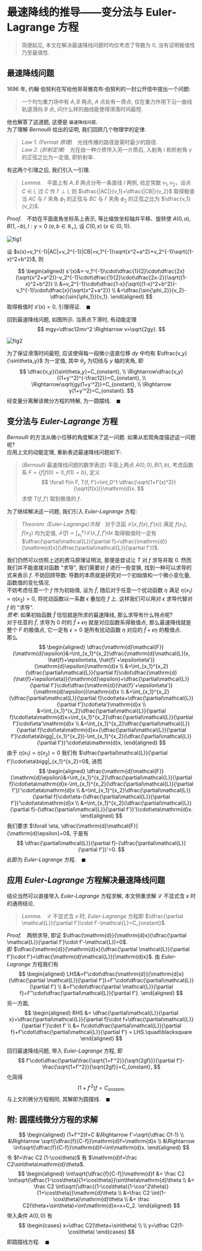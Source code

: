 # 最速降线的推导——变分法与 Euler-Lagrange 方程
> 简便起见, 本文在解决最速降线问题时均仅考虑了导数为 $0$, 没有证明极值性乃至最值性. 

## 最速降线问题
1696 年, 约翰·伯努利在写给他哥哥雅克布·伯努利的一封公开信中提出一个问题:
> 一个均匀重力场中有 $A, B$ 两点, $A$ 点处有一质点, 仅在重力作用下沿一曲线轨道滑向 $B$ 点, 问什么样的曲线能使得滑落时间最短.

他也解答了这道题, 这便是 `最速降线问题`. \
为了理解 _Bernoulli_ 给出的证明, 我们回顾几个物理学的定律.
> _*Law 1.* (Fermat 原理)_&emsp;光线传播的路径是需时最少的路径. \
> _*Law 2.* (折射定律)_&emsp;光在由一种介质传入另一介质后, 入射角 $i$ 和折射角 $\gamma$ 的正弦之比为一定值, 即折射率.

有这两个引理之后, 我们引入一引理.
> _*Lemma.*_&emsp;平面上有 $A, B$ 两点分布一条直线 $l$ 两侧, 给定常数 $v_1, v_2$，设点 $C\in l$, 过 $C$ 作 $l'\perp l$, 则 $\dfrac{|AC|}{v_1}+\dfrac{|CB|}{v_2}$ 取得极值当 $AC$ 与 $l'$ 夹角 $\phi_1$ 的正弦与 $BC$ 与 $l'$ 夹角 $\phi_2$ 的正弦之比为 $\dfrac{v_1}{v_2}$.

_*Proof.*_&emsp;不妨在平面直角坐标系上表示, 等比缩放坐标轴并平移、旋转使 $A(0, a), B(1, -b), l:y=0\  (a, b\in \mathbb{R}_+)$, 设 $C(0, x)\ (x\in(0, 1))$.

![fig1](https://cdn.luogu.com.cn/upload/image_hosting/df9u6myr.png)

设 $s(x)=v_1^{-1}|AC|+v_2^{-1}|CB|=v_1^{-1}\sqrt{x^2+a^2}+v_2^{-1}\sqrt{(1-x)^2+b^2}$, 则

$$
\begin{aligned}
s'(x)&=-v_1^{-1}\cdot\dfrac{1}{2}\cdot\dfrac{2x}{\sqrt{x^2+a^2}}-v_2^{-1}\cdot\dfrac{1}{2}\cdot\dfrac{2x-2}{\sqrt{(1-x)^2+b^2}} \\
&=v_2^{-1}\cdot\dfrac{1-x}{\sqrt{(1-x)^2+b^2}}-v_1^{-1}\cdot\dfrac{x}{\sqrt{x^2+a^2}} \\
&=\dfrac{\sin{\phi_2}}{v_2}-\dfrac{\sin{\phi_1}}{v_1}.
\end{aligned}
$$
取得极值时 $s'(x)=0$, 引理得证.&emsp;$\blacksquare$

回到最速降线问题, 如图所示. 当质点下滑时, 有动能定理
$$
mgy=\dfrac12mv^2 \Rightarrow v=\sqrt{2gy}.
$$

![fig2](https://cdn.luogu.com.cn/upload/image_hosting/ppsjbe4z.png)

为了保证滑落时间最短, 应该使得每一段微小竖直位移 $dy$ 中均有 $\dfrac{v_y}{\sin\theta_y}$ 为一定值, 其中 $\theta_y$ 为切线与 $y$ 轴的夹角, 即
$$
\dfrac{v_y}{\sin\theta_y}=C_{onstant}, \\
\Rightarrow\dfrac{v_y}{(1+y'^2)^{-\frac12}}=C_{onstant}, \\
\Rightarrow\sqrt{gy(1+y'^2)}=C_{onstant}, \\
\Rightarrow y(1+y'^2)=C_{onstant}.
$$
经变量分离解该微分方程的特解, 为一圆摆线.&emsp;$\blacksquare$

## 变分法与 _Euler-Lagrange_ 方程
_Bernoulli_ 的方法从微小位移的角度解决了这一问题. 如果从宏观角度描述这一问题呢?\
应用上文的动能定理, 重新表述最速降线问题如下:
> (_Bernoulli_ 最速降线问题的数学表述) 平面上两点 $A(0,0), B(1, b)$, 考虑函数系 $F=\{f|f(0)=0, f(1)=b\}$, 定义 
> $$
> \forall f\in F, T(f, f')=\int_0^1 \dfrac{\sqrt{1+f'(x)^2}}{\sqrt{f(x)}}\mathrm{d}x.
> $$
> 求使 $T(f, f')$ 取到极值的 $f$.


为了继续解决这一问题, 我们引入 _Euler-Lagrange_ 方程:
> _*Theorem.* (Euler-Lagrange)方程_&emsp;对于泛函 $\mathcal{L}(x, f(x), f'(x))$ 满足 $f(x_1), f(x_2)$ 均为定值, $\mathcal{F}(f)=\int_{x_1}^{x_2}\mathcal{L}(x, f, f')\mathrm{d}x$ 取得极值时一定有 $\dfrac{\partial\mathcal{L}}{\partial f}=\dfrac{\mathrm{d}}{\mathrm{d}x}(\dfrac{\partial\mathcal{L}}{\partial f'})$.

我们仍然可以仿照上述的费马原理证明法, 那便是尝试让 $T$ 对 $f$ 求导并取 $0$. 然而我们并不能直接对函数 "求导", 我们需要对 $f$ 进行一些变换, 找到一种可以求导的式来表示 $f$. 不妨回顾导数: 导数的本质就是研究对一个初始值和一个微小变化量, 函数值的变化情况.\
不妨考虑任意一个 $f$ 作为初始值, 设为 $\hat{f}$, 随后对于任意一个扰动函数 $\eta$ 满足 $\eta(x_1)=\eta(x_2)=0$, 将扰动函数以一系数 $\epsilon$ 叠加在 $f$ 上. 这样我们可以用对 $\epsilon$ 求导代替对 $f$ 的 "求导".\
_思考_: 如果初始函数 $\hat{f}$ 恰恰就是所求的最速降线, 那么求导有什么特点呢?\
对于任意的 $\hat{f}$, 求导为 $0$ 时的 $\hat{f}+\epsilon\eta$ 就是对应函数系得极值点, 那么最速降线就是整个 $F$ 的极值点, 它一定有 $\epsilon=0$ 是所有扰动函数 $\eta$ 对应的 $\hat{f}+\epsilon\eta$ 的极值点.\
那么
$$
\begin{aligned}
\dfrac{\mathrm{d}\mathcal{F}}{\mathrm{d}\epsilon}&=\int_{x_1}^{x_2}\dfrac{\mathrm{d}\mathcal{L}(x, \hat{f}+\epsilon\eta, \hat{f}'+\epsilon\eta')}{\mathrm{d}\epsilon}\mathrm{d}x \\
&=\int_{x_1}^{x_2}(\dfrac{\partial\mathcal{L}}{\partial f}\cdot\dfrac{\mathrm{d}(\hat{f}+\epsilon\eta)}{\mathrm{d}\epsilon}+\dfrac{\partial\mathcal{L}}{\partial f'}\cdot\dfrac{\mathrm{d}(\hat{f}'+\epsilon\eta')}{\mathrm{d}\epsilon})\mathrm{d}x \\
&=\int_{x_1}^{x_2}(\dfrac{\partial\mathcal{L}}{\partial f}\cdot\eta+\dfrac{\partial\mathcal{L}}{\partial f'}\cdot\eta')\mathrm{d}x \\
&=\int_{x_1}^{x_2}\dfrac{\partial\mathcal{L}}{\partial f}\cdot\eta\mathrm{d}x+\int_{x_1}^{x_2}\dfrac{\partial\mathcal{L}}{\partial f'}\cdot\eta'\mathrm{d}x \\
&=\int_{x_1}^{x_2}\dfrac{\partial\mathcal{L}}{\partial f}\cdot\eta\mathrm{d}x+(\dfrac{\partial\mathcal{L}}{\partial f'}\cdot\eta\bigg|_{x_1}^{x_2})-\int_{x_1}^{x_2}(\dfrac{\partial\mathcal{L}}{\partial f'})'\cdot\eta\mathrm{d}x,
\end{aligned}
$$
由于 $\eta(x_1)=\eta(x_2)=0$ 我们有 $\dfrac{\partial\mathcal{L}}{\partial f'}\cdot\eta\bigg|_{x_1}^{x_2}=0$, 进而
$$
\begin{aligned}
\dfrac{\mathrm{d}\mathcal{F}}{\mathrm{d}\epsilon}&=\int_{x_1}^{x_2}\dfrac{\partial\mathcal{L}}{\partial f}\cdot\eta\mathrm{d}x-\int_{x_1}^{x_2}(\dfrac{\partial\mathcal{L}}{\partial f'})'\cdot\eta\mathrm{d}x \\
&=\int_{x_1}^{x_2}\dfrac{\partial\mathcal{L}}{\partial f}\cdot\eta-(\dfrac{\partial\mathcal{L}}{\partial f'})'\cdot\eta\mathrm{d}x \\
&=\int_{x_1}^{x_2}(\dfrac{\partial\mathcal{L}}{\partial f}-(\dfrac{\partial\mathcal{L}}{\partial f'})')\cdot\eta\mathrm{d}x.
\end{aligned}
$$
我们要求 $\forall \eta, \dfrac{\mathrm{d}\mathcal{F}}{\mathrm{d}\epsilon}=0$, 于是有
$$
\dfrac{\partial\mathcal{L}}{\partial f}-(\dfrac{\partial\mathcal{L}}{\partial f'})'=0.
$$
此即为 _Euler-Lagrange_ 方程.&emsp;$\blacksquare$

## 应用 _Euler-Lagrange_ 方程解决最速降线问题
结论当然可以直接带入 _Euler-Lagrange_ 方程求解, 本文侧重求解 $\mathcal{L}$ 不显式含 $x$ 时的通用结论.
> _*Lemma.*_&emsp;$\mathcal{L}$ 不显式含 $x$ 时, _Euler-Lagrange_ 方程即 $\dfrac{\partial \mathcal{L}}{\partial f'}\cdot f'-\mathcal{L}=C_{onstant}$.

_*Proof.*_&emsp;两侧求导, 即证 $\dfrac{\mathrm{d}}{\mathrm{d}x}(\dfrac{\partial \mathcal{L}}{\partial f'}\cdot f'-\mathcal{L})=0$.\
即 $\dfrac{\mathrm{d}}{\mathrm{d}x}(\dfrac{\partial \mathcal{L}}{\partial f'}\cdot f')=\dfrac{\mathrm{d}\mathcal{L}}{\mathrm{d}x}$.
由 _Euler-Lagrange_  方程我们有
$$
\begin{aligned}
LHS&=f'\cdot\dfrac{\mathrm{d}}{\mathrm{d}x}(\dfrac{\partial \mathcal{L}}{\partial f'})+f''\cdot\dfrac{\partial\mathcal{L}}{\partial f'} \\
&=f'\cdot\dfrac{\partial \mathcal{L}}{\partial f}+f''\cdot\dfrac{\partial\mathcal{L}}{\partial f'}.
\end{aligned}
$$
另一方面,
$$
\begin{aligned}
RHS &= \dfrac{\partial\mathcal{L}}{\partial x}+\dfrac{\partial\mathcal{L}}{\partial f}\cdot f+\dfrac{\partial\mathcal{L}}{\partial f'}\cdot f' \\
&= f\cdot\dfrac{\partial\mathcal{L}}{\partial f}+f'\cdot\dfrac{\partial\mathcal{L}}{\partial f'} = LHS.\quad\blacksquare
\end{aligned}
$$

回归最速降线问题, 带入 _Euler-Lagrange_ 方程, 即
$$
f'\cdot\dfrac{\partial\frac{\sqrt{1+f'^2}}{\sqrt{2gf}}}{\partial f'}-\frac{\sqrt{1+f'^2}}{\sqrt{2gf}}=C_{onstant},
$$
化简得
$$
(1+f'^2)f=C_{onstant},
$$
与上文的微分方程相同, 其解即为圆摆线.&emsp;$\blacksquare$

## 附: 圆摆线微分方程的求解
$$
\begin{aligned}
(1+f'^2)f=C &\Rightarrow f'=\sqrt{\dfrac Cf-1} \\
&\Rightarrow \sqrt{\dfrac{f}{C-f}}\mathrm{d}f=\mathrm{d}x \\
&\Rightarrow \int\sqrt{\dfrac{f}{C-f}}\mathrm{d}f=\int\mathrm{d}x.
\end{aligned}
$$
令 $f=\frac C2 (1-\cos\theta)$ 有 $\mathrm{d}f=\frac C2\sin\theta\mathrm{d}\theta$.
$$
\begin{aligned}
\int\sqrt{\dfrac{f}{C-f}}\mathrm{d}f &= \frac C2 \int\sqrt{\dfrac{1-\cos\theta}{1+\cos\theta}}\sin\theta\mathrm{d}\theta \\
&= \frac C2 \int\sqrt{\dfrac{(1-\cos\theta)(1-\cos^2\theta)}{1+\cos\theta}}\mathrm{d}\theta \\
&=\frac C2 \int(1-\cos\theta)\mathrm{d}\theta \\
&= \frac C2(\theta+\sin\theta)=\int\mathrm{d}x=x+C_2.
\end{aligned}
$$
带入条件 $A(0, 0)$ 有
$$
\begin{cases}
x=\dfrac C2(\theta+\sin\theta) \\ \\
y=\dfrac C2(1-\cos\theta)
\end{cases}
$$
即圆摆线方程.&emsp;$\blacksquare$
